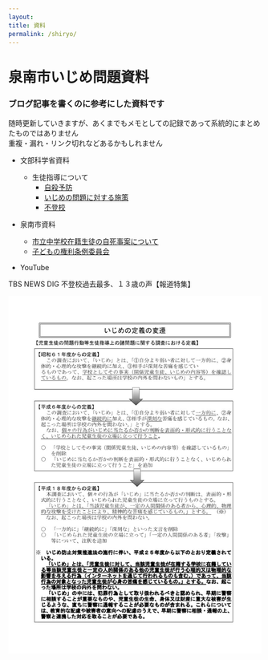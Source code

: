 ```yaml
---
layout: 
title: 資料
permalink: /shiryo/
---
```

# 泉南市いじめ問題資料

### ブログ記事を書くのに参考にした資料です　　

随時更新していきますが、あくまでもメモとしての記録であって系統的にまとめたものではありません  
重複・漏れ・リンク切れなどあるかもしれません

- 文部科学省資料

  - 生徒指導について
    - [自殺予防](https://www.mext.go.jp/a_menu/shotou/seitoshidou/1302907.htm)
    - [いじめの問題に対する施策](https://www.mext.go.jp/a_menu/shotou/seitoshidou/1302904.htm)
    - [不登校](https://www.mext.go.jp/a_menu/shotou/seitoshidou/1302905.htm)


- 泉南市資料
  - [市立中学校在籍生徒の自死事案について](https://www.city.sennan.lg.jp/kurashi/kyoiku/1659658615891.html)
  - [子どもの権利条例委員会](https://www.city.sennan.lg.jp/shisei/jinken/kodomo_kenri/1618195154945.html)

- YouTube

TBS NEWS DIG 不登校過去最多、１３歳の声【報道特集】  

[![報道特集 不登校過去最多１３歳の声](/assets/images/2023-02-07-002.jpg)](https://youtu.be/oEhZ-oJ9Uuo)


